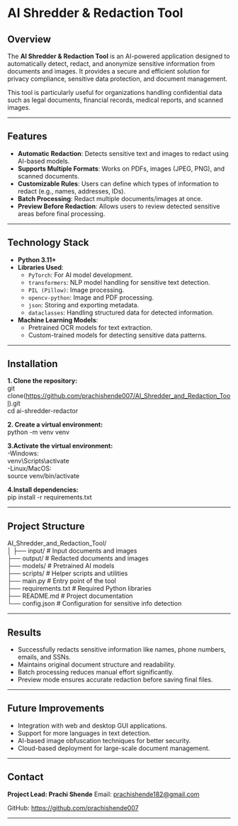 # AI Shredder & Redaction Tool

## Overview
The **AI Shredder & Redaction Tool** is an AI-powered application designed to automatically detect, redact, and anonymize sensitive information from documents and images. It provides a secure and efficient solution for privacy compliance, sensitive data protection, and document management.

This tool is particularly useful for organizations handling confidential data such as legal documents, financial records, medical reports, and scanned images.  

---

## Features
- **Automatic Redaction**: Detects sensitive text and images to redact using AI-based models.
- **Supports Multiple Formats**: Works on PDFs, images (JPEG, PNG), and scanned documents.
- **Customizable Rules**: Users can define which types of information to redact (e.g., names, addresses, IDs).
- **Batch Processing**: Redact multiple documents/images at once.
- **Preview Before Redaction**: Allows users to review detected sensitive areas before final processing.

---

## Technology Stack
- **Python 3.11+**
- **Libraries Used**:
  - `PyTorch`: For AI model development.
  - `transformers`: NLP model handling for sensitive text detection.
  - `PIL (Pillow)`: Image processing.
  - `opencv-python`: Image and PDF processing.
  - `json`: Storing and exporting metadata.
  - `dataclasses`: Handling structured data for detected information.
- **Machine Learning Models**:
  - Pretrained OCR models for text extraction.
  - Custom-trained models for detecting sensitive data patterns.

---

## Installation

**1. Clone the repository:**<br>
git clone(https://github.com/prachishende007/AI_Shredder_and_Redaction_Tool).git<br>
cd ai-shredder-redactor<br>


**2. Create a virtual environment:**<br>
python -m venv venv


**3.Activate the virtual environment:**<br>
-Windows:<br>
  venv\Scripts\activate<br>
-Linux/MacOS:<br>
  source venv/bin/activate<br>

**4.Install dependencies:**<br>
pip install -r requirements.txt

---

## Project Structure
  AI_Shredder_and_Redaction_Tool/<br>
  │
  ├── input/               # Input documents and images<br>
  ├── output/              # Redacted documents and images<br>
  ├── models/              # Pretrained AI models<br>
  ├── scripts/             # Helper scripts and utilities<br>
  ├── main.py              # Entry point of the tool<br>
  ├── requirements.txt     # Required Python libraries<br>
  ├── README.md            # Project documentation<br>
  └── config.json          # Configuration for sensitive info detection<br>

---

## Results

- Successfully redacts sensitive information like names, phone numbers, emails, and SSNs.
- Maintains original document structure and readability.
- Batch processing reduces manual effort significantly.
- Preview mode ensures accurate redaction before saving final files.

---

## Future Improvements

- Integration with web and desktop GUI applications.
- Support for more languages in text detection.
- AI-based image obfuscation techniques for better security.
- Cloud-based deployment for large-scale document management.

---

## Contact

**Project Lead: Prachi Shende**
Email: prachishende182@gmail.com

GitHub: https://github.com/prachishende007

---
